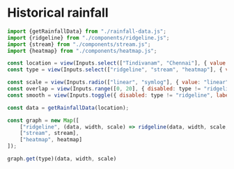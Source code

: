 # Historical rainfall

```js
import {getRainfallData} from "./rainfall-data.js";
import {ridgeline} from "./components/ridgeline.js";
import {stream} from "./components/stream.js";
import {heatmap} from "./components/heatmap.js";
```

<div class="grid grid-cols-2">
    <div class="card">

```js
const location = view(Inputs.select(["Tindivanam", "Chennai"], { value: "Tindivanam", label: "Location" }));
const type = view(Inputs.select(["ridgeline", "stream", "heatmap"], { value: "ridgeline", label: "Graph type" }));
```
   </div>

   <div class="card">

```js
const scale = view(Inputs.radio(["linear", "symlog"], { value: "linear", label: "Scale" }));
const overlap = view(Inputs.range([0, 20], { disabled: type != "ridgeline", step: 0.1, label: "Overlap" }));
const smooth = view(Inputs.toggle({ disabled: type != "ridgeline", label: "Smooth", value: true }));
```
  </div>
</div>

```js
const data = getRainfallData(location);
```

<div class="card">

```js
const graph = new Map([
    ["ridgeline", (data, width, scale) => ridgeline(data, width, scale, overlap, smooth)],
    ["stream", stream],
    ["heatmap", heatmap]
]);
```

```js
graph.get(type)(data, width, scale)
```

</div>